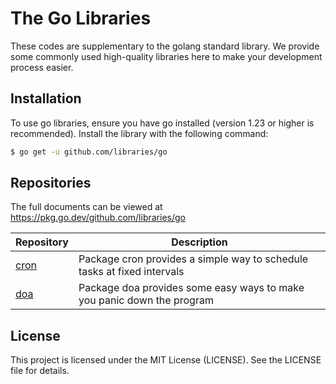 # The Go Libraries

These codes are supplementary to the golang standard library. We provide some commonly used high-quality libraries here to make your development process easier.

## Installation

To use go libraries, ensure you have go installed (version 1.23 or higher is recommended). Install the library with the following command:

```sh
$ go get -u github.com/libraries/go
```

## Repositories

The full documents can be viewed at <https://pkg.go.dev/github.com/libraries/go>

|   Repository   |                               Description                               |
| -------------- | ----------------------------------------------------------------------- |
| [cron](./cron) | Package cron provides a simple way to schedule tasks at fixed intervals |
| [doa](./doa)   | Package doa provides some easy ways to make you panic down the program  |

## License

This project is licensed under the MIT License (LICENSE). See the LICENSE file for details.
